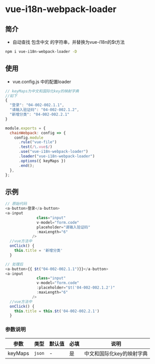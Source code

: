 # vue-i18n-webpack-loader

## 简介
- 自动查找 包含中文 的字符串，并替换为vue-i18n的$t方法


```bash
npm i vue-i18n-webpack-loader -D
```

## 使用

- vue.config.js 中的配置loader

```js
// keyMaps为中文和国际化key的映射字典
//如下
{
  "登录": "04-002-002.1.1",
  "请输入验证码": "04-002-002.1.2",
  "新增分类": "04-002-002.2.1"
}

module.exports = {
  chainWebpack: config => {
    config.module
      .rule("vue-file")
      .test(/\.vue$/)
      .use("vue-i18n-webpack-loader")
      .loader("vue-i18n-webpack-loader")
      .options({ keyMaps })
      .end();
  },
};
```
## 示例
```js
// 原始代码
<a-button>登录</a-button>
<a-input
              class="input"
              v-model="form.code"
              placeholder="请输入验证码"
              :maxLength="6"
            />
  //vue方法中
  onClick() {
    this.title = '新增分类'
  }
```
```js
// 处理后
<a-button>{{ $t("04-002-002.1.1")}}</a-button>
<a-input
              class="input"
              v-model="form.code"
              :placeholder="$t('04-002-002.1.2')"
              :maxLength="6"
            />
  //vue方法中
  onClick() {
    this.title = this.$t('04-002-002.2.1')
  }
```

### 参数说明

| 参数 | 类型 | 默认值 | 必填 | 说明 |
| ---------   | --------- | --------- | --------- | --------- |
| keyMaps      | `json` | - | 是 | 中文和国际化key的映射字典 |